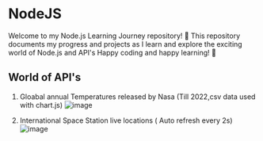# NodeJS
Welcome to my Node.js Learning Journey repository! 🚀  This repository documents my progress and projects as I learn and explore the exciting world of Node.js and API's Happy coding and happy learning! 🎉

## World of API's ##
1) Gloabal annual Temperatures released by Nasa (Till 2022,csv data used with chart.js)
   ![image](https://github.com/Candy505/NodeJS/assets/87769883/7a1f012d-48b5-42ac-8961-c1d99a239b0b)

2) International Space Station live locations ( Auto refresh every 2s)
![image](https://github.com/Candy505/NodeJS/assets/87769883/0368f11c-473b-426b-b6c2-3e705546a884)


